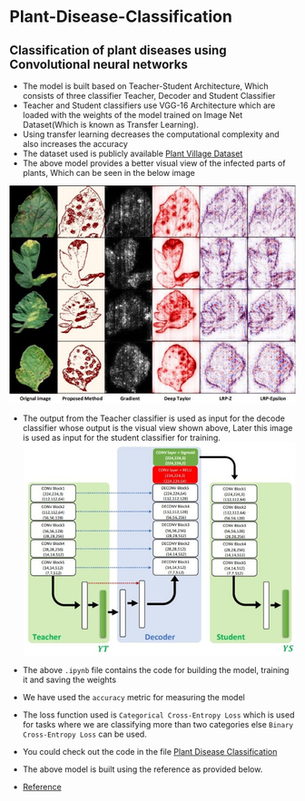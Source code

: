# Plant-Disease-Classification
## Classification of plant diseases using Convolutional neural networks

* The model is built based on Teacher-Student Architecture, Which consists of three classifier Teacher, Decoder and Student Classifier
* Teacher and Student classifiers use VGG-16 Architecture which are loaded with the weights of the model trained on Image Net Dataset(Which is known as Transfer Learning).
* Using transfer learning decreases the computational complexity and also increases the accuracy
* The dataset used is publicly available [Plant Village Dataset](https://www.kaggle.com/abdallahalidev/plantvillage-dataset)
* The above model provides a better visual view of the infected parts of plants, Which can be seen in the below image

![Visual View](https://github.com/PanchumarthiAbhinav/Plant-Disease-Classification/blob/main/img/Visual%20view.jpg)
* The output from the Teacher classifier is used as input for the decode classifier whose output is the visual view shown above, Later this image is used as input for the student classifier for training.
![Teacher Student Model](https://github.com/PanchumarthiAbhinav/Plant-Disease-Classification/blob/main/img/Teacher%20Student%20Model.jpg)

* The above `.ipynb` file contains the code for building the model, training it and saving the weights
* We have used the `accuracy` metric for measuring the model
* The loss function used is `Categorical Cross-Entropy Loss` which is used for tasks where we are classifying more than two categories else `Binary Cross-Entropy Loss` can be used.
* You could check out the code in the file [Plant Disease Classification](https://github.com/PanchumarthiAbhinav/Plant-Disease-Classification/blob/main/Plant%20Disease%20Classification.ipynb)
* The above model is built using the reference as provided below.
* [Reference](https://arxiv.org/pdf/1905.13523v2.pdf)
 

